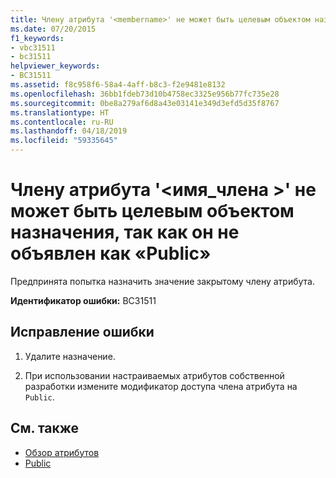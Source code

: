 ```yaml
---
title: Члену атрибута '<membername>' не может быть целевым объектом назначения, так как он не объявлен как «Public»
ms.date: 07/20/2015
f1_keywords:
- vbc31511
- bc31511
helpviewer_keywords:
- BC31511
ms.assetid: f8c958f6-58a4-4aff-b8c3-f2e9481e8132
ms.openlocfilehash: 36bb1fdeb73d10b4758ec3325e956b77fc735e28
ms.sourcegitcommit: 0be8a279af6d8a43e03141e349d3efd5d35f8767
ms.translationtype: HT
ms.contentlocale: ru-RU
ms.lasthandoff: 04/18/2019
ms.locfileid: "59335645"
---
```

# <a name="attribute-member-membername-cannot-be-the-target-of-an-assignment-because-it-is-not-declared-public"></a>Члену атрибута '\<имя_члена >' не может быть целевым объектом назначения, так как он не объявлен как «Public»
Предпринята попытка назначить значение закрытому члену атрибута.  
  
 **Идентификатор ошибки:** BC31511  
  
## <a name="to-correct-this-error"></a>Исправление ошибки  
  
1. Удалите назначение.  
  
2. При использовании настраиваемых атрибутов собственной разработки измените модификатор доступа члена атрибута на `Public`.  
  
## <a name="see-also"></a>См. также

- [Обзор атрибутов](~/docs/visual-basic/programming-guide/concepts/attributes/index.md)
- [Public](../../visual-basic/language-reference/modifiers/public.md)
